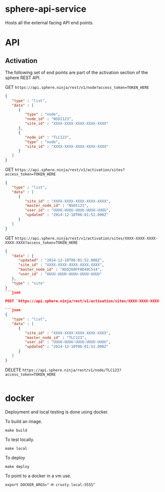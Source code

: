 # sphere-api-service

Hosts all the external facing API end points.

# API

## Activation

The following set of end points are part of the activation section of the sphere REST API.

GET `https://api.sphere.ninja/rest/v1/node?access_token=TOKEN_HERE`

```json
{
   "type" : "list",
   "data" : [
      {
         "type" : "node",
         "node_id" : "NSDI123",
         "site_id" : "XXXX-XXXX-XXXX-XXXX-XXXX"
      },
      {
         "node_id" : "TLC123",
         "type" : "node",
         "site_id" : "XXXX-XXXX-XXXX-XXXX-XXXX"
      }
   ]
}
```

GET `https://api.sphere.ninja/rest/v1/activation/sites?access_token=TOKEN_HERE`

```json
{
   "type" : "list",
   "data" : [
      {
         "site_id" : "XXXX-XXXX-XXXX-XXXX-XXXX",
         "master_node_id" : "NSDI123",
         "user_id" : "UUUU-UUUU-UUUU-UUUU-UUUU",
         "updated" : "2014-12-10T06:01:52.000Z"
      }
   ]
}
```

GET `https://api.sphere.ninja/rest/v1/activation/sites/XXXX-XXXX-XXXX-XXXX-XXXX?access_token=TOKEN_HERE`

```json
{
   "data" : {
      "updated" : "2014-12-10T06:01:52.000Z",
      "site_id" : "XXXX-XXXX-XXXX-XXXX-XXXX",
      "master_node_id" : "NSDI60FF0D49C514",
      "user_id" : "UUUU-UUUU-UUUU-UUUU-UUUU"
   },
   "type" : "site"
}
```json

POST `https://api.sphere.ninja/rest/v1/activation/sites/XXXX-XXXX-XXXX-XXXX-XXXX/promote/TLC123?access_token=TOKEN_HERE`

```json
{
   "type" : "list",
   "data" : [
      {
         "site_id" : "XXXX-XXXX-XXXX-XXXX-XXXX",
         "master_node_id" : "TLC123",
         "user_id" : "UUUU-UUUU-UUUU-UUUU-UUUU",
         "updated" : "2014-12-10T06:01:52.000Z"
      }
   ]
}
```

DELETE `https://api.sphere.ninja/rest/v1/node/TLC123?access_token=TOKEN_HERE`

```json
```

# docker

Deployment and local testing is done using docker.

To build an image.

```
make build
```

To test locally.

```
make local
```

To deploy 

```
make deploy
```

To point to a docker in a vm use.

```
export DOCKER_ARGS="-H crusty.local:5555"
```



